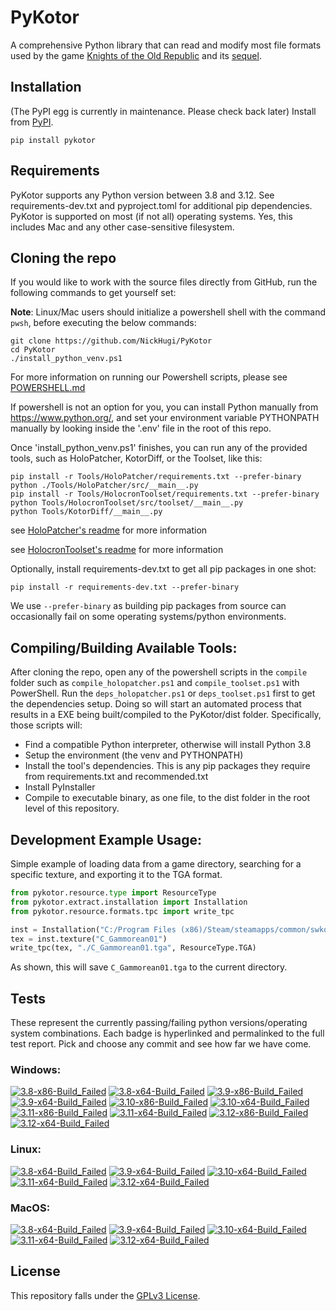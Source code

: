 
PyKotor
=======
A comprehensive Python library that can read and modify most file formats used by the game [Knights of the Old Republic](https://en.wikipedia.org/wiki/Star_Wars:_Knights_of_the_Old_Republic_(video_game)) and its [sequel](https://en.wikipedia.org/wiki/Star_Wars_Knights_of_the_Old_Republic_II:_The_Sith_Lords).

## Installation
(The PyPI egg is currently in maintenance. Please check back later) Install from [PyPI](https://pypi.org/project/PyKotor/).
```commandline
pip install pykotor
```

## Requirements
PyKotor supports any Python version between 3.8 and 3.12. See requirements-dev.txt and pyproject.toml for additional pip dependencies.
PyKotor is supported on most (if not all) operating systems. Yes, this includes Mac and any other case-sensitive filesystem.

## Cloning the repo
If you would like to work with the source files directly from GitHub, run the following commands to get yourself set:

**Note**: Linux/Mac users should initialize a powershell shell with the command `pwsh`, before executing the below commands:

```commandline
git clone https://github.com/NickHugi/PyKotor
cd PyKotor
./install_python_venv.ps1
```
For more information on running our Powershell scripts, please see [POWERSHELL.md](https://github.com/NickHugi/PyKotor/blob/master/POWERSHELL.md)

If powershell is not an option for you, you can install Python manually from https://www.python.org/, and set your environment variable PYTHONPATH manually by looking inside the '.env' file in the root of this repo.


Once 'install_python_venv.ps1' finishes, you can run any of the provided tools, such as HoloPatcher, KotorDiff, or the Toolset, like this:
```commandline
pip install -r Tools/HoloPatcher/requirements.txt --prefer-binary
python ./Tools/HoloPatcher/src/__main__.py
pip install -r Tools/HolocronToolset/requirements.txt --prefer-binary
python Tools/HolocronToolset/src/toolset/__main__.py
python Tools/KotorDiff/__main__.py
```

see [HoloPatcher's readme](https://github.com/NickHugi/PyKotor/tree/master/Tools/HoloPatcher#readme) for more information

see [HolocronToolset's readme](https://github.com/NickHugi/PyKotor/tree/master/Tools/HolocronToolset#readme) for more information

Optionally, install requirements-dev.txt to get all pip packages in one shot:
```commandline
pip install -r requirements-dev.txt --prefer-binary
```
We use `--prefer-binary` as building pip packages from source can occasionally fail on some operating systems/python environments.

## Compiling/Building Available Tools:
After cloning the repo, open any of the powershell scripts in the `compile` folder such as `compile_holopatcher.ps1` and `compile_toolset.ps1` with PowerShell. Run the `deps_holopatcher.ps1` or `deps_toolset.ps1` first to get the dependencies setup. Doing so will start an automated process that results in a EXE being built/compiled to the PyKotor/dist folder. Specifically, those scripts will:
- Find a compatible Python interpreter, otherwise will install Python 3.8
- Setup the environment (the venv and PYTHONPATH)
- Install the tool's dependencies. This is any pip packages they require from requirements.txt and recommended.txt
- Install PyInstaller
- Compile to executable binary, as one file, to the dist folder in the root level of this repository.


## Development Example Usage:
Simple example of loading data from a game directory, searching for a specific texture, and exporting it to the TGA format.
```python
from pykotor.resource.type import ResourceType
from pykotor.extract.installation import Installation
from pykotor.resource.formats.tpc import write_tpc

inst = Installation("C:/Program Files (x86)/Steam/steamapps/common/swkotor")
tex = inst.texture("C_Gammorean01")
write_tpc(tex, "./C_Gammorean01.tga", ResourceType.TGA)
```
As shown, this will save `C_Gammorean01.tga` to the current directory.

## Tests

These represent the currently passing/failing python versions/operating system combinations. Each badge is hyperlinked and permalinked to the full test report. Pick and choose any commit and see how far we have come.

### Windows:

<!-- WINDOWS-BADGES-START -->
[![3.8-x86-Build_Failed](https://img.shields.io/badge/3.8--x86_Build_Failed-lightgrey)](https://github.com/th3w1zard1/PyKotor/actions/runs/8187795440)
[![3.8-x64-Build_Failed](https://img.shields.io/badge/3.8--x64_Build_Failed-lightgrey)](https://github.com/th3w1zard1/PyKotor/actions/runs/8187795440)
[![3.9-x86-Build_Failed](https://img.shields.io/badge/3.9--x86_Build_Failed-lightgrey)](https://github.com/th3w1zard1/PyKotor/actions/runs/8187795440)
[![3.9-x64-Build_Failed](https://img.shields.io/badge/3.9--x64_Build_Failed-lightgrey)](https://github.com/th3w1zard1/PyKotor/actions/runs/8187795440)
[![3.10-x86-Build_Failed](https://img.shields.io/badge/3.10--x86_Build_Failed-lightgrey)](https://github.com/th3w1zard1/PyKotor/actions/runs/8187795440)
[![3.10-x64-Build_Failed](https://img.shields.io/badge/3.10--x64_Build_Failed-lightgrey)](https://github.com/th3w1zard1/PyKotor/actions/runs/8187795440)
[![3.11-x86-Build_Failed](https://img.shields.io/badge/3.11--x86_Build_Failed-lightgrey)](https://github.com/th3w1zard1/PyKotor/actions/runs/8187795440)
[![3.11-x64-Build_Failed](https://img.shields.io/badge/3.11--x64_Build_Failed-lightgrey)](https://github.com/th3w1zard1/PyKotor/actions/runs/8187795440)
[![3.12-x86-Build_Failed](https://img.shields.io/badge/3.12--x86_Build_Failed-lightgrey)](https://github.com/th3w1zard1/PyKotor/actions/runs/8187795440)
[![3.12-x64-Build_Failed](https://img.shields.io/badge/3.12--x64_Build_Failed-lightgrey)](https://github.com/th3w1zard1/PyKotor/actions/runs/8187795440)
<!-- WINDOWS-BADGES-END -->

### Linux:

<!-- LINUX-BADGES-START -->
[![3.8-x64-Build_Failed](https://img.shields.io/badge/3.8--x64_Build_Failed-lightgrey)](https://github.com/th3w1zard1/PyKotor/actions/runs/8187795440)
[![3.9-x64-Build_Failed](https://img.shields.io/badge/3.9--x64_Build_Failed-lightgrey)](https://github.com/th3w1zard1/PyKotor/actions/runs/8187795440)
[![3.10-x64-Build_Failed](https://img.shields.io/badge/3.10--x64_Build_Failed-lightgrey)](https://github.com/th3w1zard1/PyKotor/actions/runs/8187795440)
[![3.11-x64-Build_Failed](https://img.shields.io/badge/3.11--x64_Build_Failed-lightgrey)](https://github.com/th3w1zard1/PyKotor/actions/runs/8187795440)
[![3.12-x64-Build_Failed](https://img.shields.io/badge/3.12--x64_Build_Failed-lightgrey)](https://github.com/th3w1zard1/PyKotor/actions/runs/8187795440)
<!-- LINUX-BADGES-END -->

### MacOS:

<!-- MACOS-BADGES-START -->
[![3.8-x64-Build_Failed](https://img.shields.io/badge/3.8--x64_Build_Failed-lightgrey)](https://github.com/th3w1zard1/PyKotor/actions/runs/8187795440)
[![3.9-x64-Build_Failed](https://img.shields.io/badge/3.9--x64_Build_Failed-lightgrey)](https://github.com/th3w1zard1/PyKotor/actions/runs/8187795440)
[![3.10-x64-Build_Failed](https://img.shields.io/badge/3.10--x64_Build_Failed-lightgrey)](https://github.com/th3w1zard1/PyKotor/actions/runs/8187795440)
[![3.11-x64-Build_Failed](https://img.shields.io/badge/3.11--x64_Build_Failed-lightgrey)](https://github.com/th3w1zard1/PyKotor/actions/runs/8187795440)
[![3.12-x64-Build_Failed](https://img.shields.io/badge/3.12--x64_Build_Failed-lightgrey)](https://github.com/th3w1zard1/PyKotor/actions/runs/8187795440)
<!-- MACOS-BADGES-END -->

## License
This repository falls under the [GPLv3 License](https://github.com/NickHugi/PyKotor/blob/master/LICENSE).









